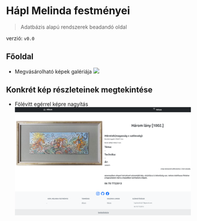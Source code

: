 # Hápl Melinda festményei 
> Adatbázis alapú rendszerek beadandó oldal
 
verzió: `v0.0`

## Főoldal
- Megvásárolható képek galériája
![](readme_kepek/bemutato0.png)
## Konkrét kép részleteinek megtekintése
- Fölévitt egérrel képre nagyítás
![](readme_kepek/bemutato2.png)
